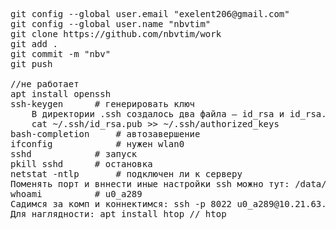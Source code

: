 <pre>
git config --global user.email "exelent206@gmail.com"
git config --global user.name "nbvtim"
git clone https://github.com/nbvtim/work
git add .
git commit -m "nbv"
git push

//не работает
apt install openssh 	
ssh-keygen		# генерировать ключ	
	В директории .ssh создалось два файла — id_rsa и id_rsa.pub. Копируем содержимое файла id_rsa.pub в файл authorized_keys.
	cat ~/.ssh/id_rsa.pub >> ~/.ssh/authorized_keys
bash-completion		# автозавершение
ifconfig			# нужен wlan0
sshd 			# запуск
pkill sshd 		# остановка
netstat -ntlp		# подключен ли к серверу
Поменять порт и вннести иные настройки ssh можно тут: /data/data/com.termux/files/usr/etc/ssh/sshd_config
whoami 			# u0_a289
Садимся за комп и коннектимся: ssh -p 8022 u0_a289@10.21.63.255 10.21.50.112 
Для наглядности: apt install htop // htop
</pre>
